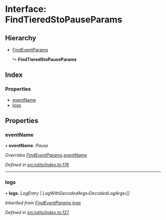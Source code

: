 # Interface: FindTieredStoPauseParams

## Hierarchy

* [FindEventParams](_utils_index_.findeventparams.md)

  ↳ **FindTieredStoPauseParams**

## Index

### Properties

* [eventName](_utils_index_.findtieredstopauseparams.md#eventname)
* [logs](_utils_index_.findtieredstopauseparams.md#logs)

## Properties

###  eventName

• **eventName**: *Pause*

*Overrides [FindEventParams](_utils_index_.findeventparams.md).[eventName](_utils_index_.findeventparams.md#eventname)*

*Defined in [src/utils/index.ts:176](https://github.com/PolymathNetwork/polymath-sdk/blob/ade5412/src/utils/index.ts#L176)*

___

###  logs

• **logs**: *LogEntry | LogWithDecodedArgs‹DecodedLogArgs›[]*

*Inherited from [FindEventParams](_utils_index_.findeventparams.md).[logs](_utils_index_.findeventparams.md#logs)*

*Defined in [src/utils/index.ts:127](https://github.com/PolymathNetwork/polymath-sdk/blob/ade5412/src/utils/index.ts#L127)*
